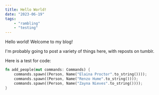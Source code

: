 ```yaml
---
title: Hello World!
date: "2023-06-19"
tags:
    - "rambling"
    - "testing"
---
```


Hello world! Welcome to my blog!

I'm probably going to post a variety of things here, with reposts on tumblr.

Here is a test for code:

```rust
fn add_people(mut commands: Commands) {
    commands.spawn((Person, Name("Elaina Proctor".to_string())));
    commands.spawn((Person, Name("Renzo Hume".to_string())));
    commands.spawn((Person, Name("Zayna Nieves".to_string())));
}
```

